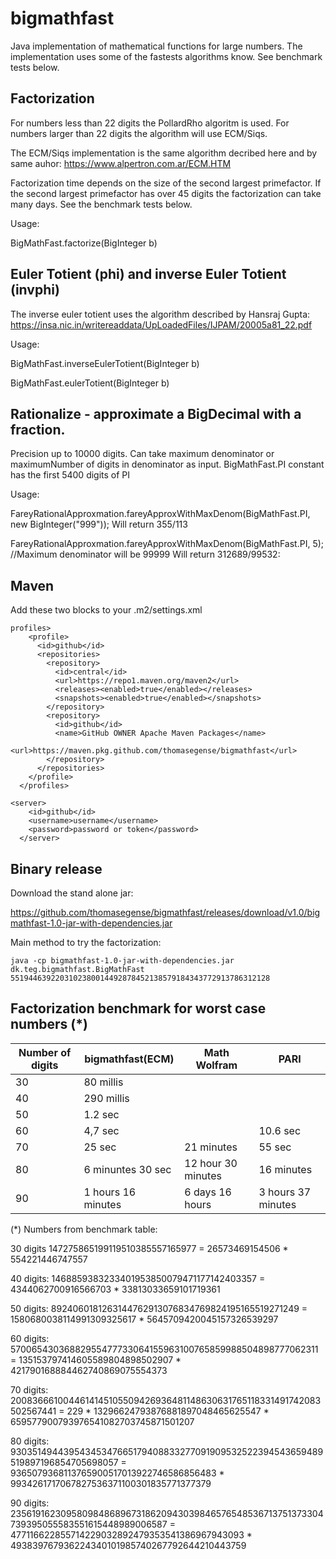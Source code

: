 # bigmathfast
Java implementation of mathematical functions for large numbers. The implementation uses some of the fastests
algorithms know. See benchmark tests below.


## Factorization
For numbers less than 22 digits the PollardRho algoritm is used. For numbers larger than 22 digits the algorithm will use ECM/Siqs.

The ECM/Siqs implementation is the same algorithm decribed here and by same auhor: https://www.alpertron.com.ar/ECM.HTM
 
Factorization time depends on the size of the second largest primefactor. If the second largest primefactor has over 45 digits the factorization
can take many days. 
See the benchmark tests below.




Usage:

BigMathFast.factorize(BigInteger b)

## Euler Totient (phi) and inverse Euler Totient (invphi)
The inverse euler totient uses the algorithm described by Hansraj Gupta: https://insa.nic.in/writereaddata/UpLoadedFiles/IJPAM/20005a81_22.pdf

Usage:

BigMathFast.inverseEulerTotient(BigInteger b)

BigMathFast.eulerTotient(BigInteger b)

## Rationalize - approximate a BigDecimal with a fraction.
Precision up to 10000 digits. Can take maximum denominator or maximumNumber of digits in denominator as input.
BigMathFast.PI constant has the first 5400 digits of PI

Usage:       
             
FareyRationalApproxmation.fareyApproxWithMaxDenom(BigMathFast.PI, new BigInteger("999")); 
Will return  355/113

FareyRationalApproxmation.fareyApproxWithMaxDenom(BigMathFast.PI, 5);  //Maximum denominator will be 99999
Will return 312689/99532:                 
     
          

## Maven

Add these two blocks to your .m2/settings.xml

```
profiles>
    <profile>
      <id>github</id>
      <repositories>
        <repository>
          <id>central</id>
          <url>https://repo1.maven.org/maven2</url>
          <releases><enabled>true</enabled></releases>
          <snapshots><enabled>true</enabled></snapshots>
        </repository>
        <repository>
          <id>github</id>
          <name>GitHub OWNER Apache Maven Packages</name>
          <url>https://maven.pkg.github.com/thomasegense/bigmathfast</url>
        </repository>
      </repositories>
    </profile>
  </profiles>
```

```
<server>
    <id>github</id>
    <username>username</username>
    <password>password or token</password>
  </server>
```

## Binary release
Download the stand alone jar:

https://github.com/thomasegense/bigmathfast/releases/download/v1.0/bigmathfast-1.0-jar-with-dependencies.jar

Main method to try the factorization:

```
java -cp bigmathfast-1.0-jar-with-dependencies.jar dk.teg.bigmathfast.BigMathFast 5519446392203102380014492878452138579184343772913786312128
```





## Factorization benchmark for worst case numbers (*)

| Number of digits  | bigmathfast(ECM) | Math Wolfram      |      PARI           |
| ------------------| ------------- |----------------------|---------------------|
| 30                |  80 millis    |                      |                     |
| 40                |  290 millis   |                      |                     |
| 50                |  1.2 sec      |                      |                     |
| 60                |  4,7 sec      |                      |    10.6 sec         | 
| 70                |  25 sec       |  21 minutes          | 55 sec              | 
| 80                |  6 minuntes 30 sec  |  12 hour 30 minutes  |  16 minutes   |
| 90                |  1 hours 16 minutes    |   6 days 16 hours| 3  hours 37 minutes  |

(*) Numbers from benchmark table:


30 digits
147275865199119510385557165977 =
26573469154506 * 554221446747557

40 digits:
1468859383233401953850079471177142403357 = 
4344062700916566703 * 33813033659101719361

50 digits: 
8924060181263144762913076834769824195165519271249 =
1580680038114991309325617 * 5645709420045157326539297

60 digits: 
57006543036882955477733064155963100765859988504898777062311 =
135153797414605589804898502907 * 421790168884462740869075554373

70 digits:
2008366610044614145105509426936481148630631765118331491742083502567441 =
229 * 13296624793876881897048465625547 * 659577900793976541082703745871501207

80 digits:
93035149443954345347665179408833277091909532522394543659489519897196854705698057 = 
9365079368113765900517013922746586856483 * 9934261717067827536371100301835771377379

90 digits:
235619162309580984868967318620943039846576548536713751373304739395055583551615448989006587 =
477116622855714229032892479353541386967943093 * 493839767936224340101985740267792644210443759

